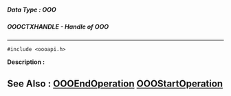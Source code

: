 ##### Data Type : OOO
##### OOOCTXHANDLE - Handle of OOO
---
```
#include <oooapi.h>
```
**Description :**



**See Also :**
[OOOEndOperation](/reference/Func/OOOEndOperation)
[OOOStartOperation](/reference/Func/OOOStartOperation)
---
